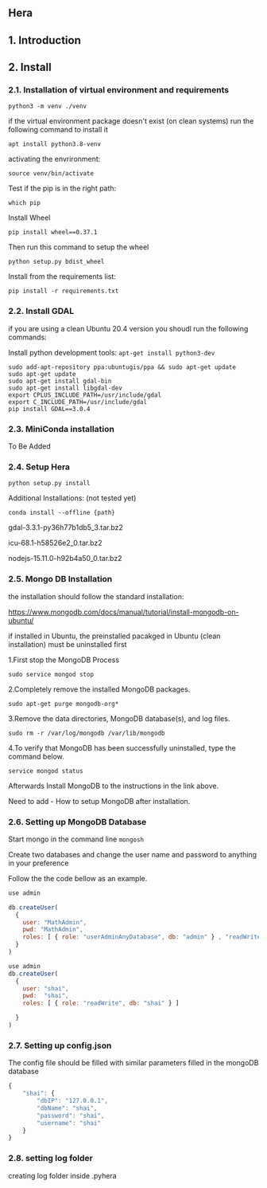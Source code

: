 ## Hera

## 1. Introduction

## 2. Install
### 2.1. Installation of virtual environment and requirements
`python3 -m venv ./venv`

if the virtual environment package doesn't exist (on clean systems) run the following command to install it

`apt install python3.8-venv`

activating the envrironment:

`source venv/bin/activate`

Test if the pip is in the right path:

`which pip`

Install Wheel

`pip install wheel==0.37.1`

Then run this command to setup the wheel

`python setup.py bdist_wheel`

Install from the requirements list:

`pip install -r requirements.txt`

### 2.2. Install GDAL

if you are using a clean Ubuntu 20.4 version you shoudl run the following commands:

Install python development tools:
`apt-get install python3-dev`

```
sudo add-apt-repository ppa:ubuntugis/ppa && sudo apt-get update
sudo apt-get update
sudo apt-get install gdal-bin
sudo apt-get install libgdal-dev
export CPLUS_INCLUDE_PATH=/usr/include/gdal
export C_INCLUDE_PATH=/usr/include/gdal
pip install GDAL==3.0.4
```


### 2.3. MiniConda installation

To Be Added

### 2.4. Setup Hera

`python setup.py install`

Additional Installations: (not tested yet)

`conda install --offline {path}`

gdal-3.3.1-py36h77b1db5_3.tar.bz2

icu-68.1-h58526e2_0.tar.bz2

nodejs-15.11.0-h92b4a50_0.tar.bz2

### 2.5. Mongo DB Installation

the installation should follow the standard installation:

https://www.mongodb.com/docs/manual/tutorial/install-mongodb-on-ubuntu/

if installed in Ubuntu, the preinstalled pacakged in Ubuntu (clean installation) must be uninstalled first

1.First stop the MongoDB Process

`sudo service mongod stop`

2.Completely remove the installed MongoDB packages.

`sudo apt-get purge mongodb-org*`

3.Remove the data directories, MongoDB database(s), and log files.

`sudo rm -r /var/log/mongodb /var/lib/mongodb`

4.To verify that MongoDB has been successfully uninstalled, type the command below.

`service mongod status`

Afterwards Install MongoDB to the instructions in the link above.

Need to add - How to setup MongoDB after installation.

### 2.6. Setting up MongoDB Database

Start mongo in the command line
`mongosh`

Create two databases and change the user name and password to anything in your preference

Follow the the code bellow as an example.

```JavaScript
use admin

db.createUser(
  {
    user: "MathAdmin",
    pwd: "MathAdmin",
    roles: [ { role: "userAdminAnyDatabase", db: "admin" } , "readWriteAnyDatabase"]
  }
)

use admin
db.createUser(
  {
    user: "shai",
    pwd:  "shai",   
    roles: [ { role: "readWrite", db: "shai" } ]

  }
)
```

### 2.7. Setting up config.json

The config file should be filled with similar parameters filled in the mongoDB database
```JavaScript
{
    "shai": {
        "dbIP": "127.0.0.1",
        "dbName": "shai",
        "password": "shai",
        "username": "shai"
    }
}
```

### 2.8. setting log folder
creating log folder inside .pyhera